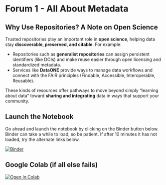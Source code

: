 # Forum 1 - All About Metadata


## Why Use Repositories? A Note on Open Science

Trusted repositories play an important role in **open science**, helping data stay **discoverable, preserved, and citable**. For example:  
- Repositories such as **generalist repositories** can assign persistent identifiers (like DOIs) and make reuse easier through open licensing and standardized metadata.  
- Services like **DataONE** provide ways to manage data workflows and connect with the FAIR principles (Findable, Accessible, Interoperable, Reusable).  

These kinds of resources offer pathways to move beyond simply “learning about data” toward **sharing and integrating** data in ways that support your community.  

## Launch the Notebook

Go ahead and launch the notebook by clicking on the Binder button below.  Binder can take a while to load, so be patient.  If after 10 minutes it has not loaded, try the alternate links below.

[![Binder](https://mybinder.org/badge_logo.svg)](https://mybinder.org/v2/gh/jmote-noaa/Data-Forums/main?filepath=notebooks/Forum1.ipynb)

## Google Colab (if all else fails)

<a href="https://colab.research.google.com/github/jmote-noaa/Data-Forums/blob/main/notebooks/Forum1.ipynb" target="_blank">
  <img src="https://colab.research.google.com/assets/colab-badge.svg" alt="Open In Colab"/>
</a>
